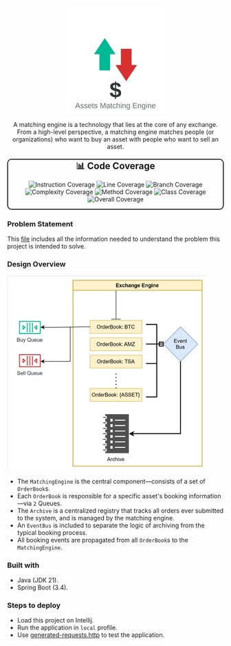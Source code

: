 
<div align="center">
    <img src="docs/logo.svg" height="250" alt="logo">
<p>A matching engine is a technology that lies at the core of any exchange.
From a high-level perspective, a matching engine matches people (or organizations) who want to buy an asset with people who want to sell an asset.</p>
</div>


<div align="center" style="margin: 20px 0; border: 2px solid; border-radius: 10px; background-color: transparent; max-width: 600px;">
  <h3 style="margin: 0; font-size: 1.5em;">📊 Code Coverage</h3>
  <div style="display: flex; flex-wrap: wrap; gap: 10px; justify-content: center;">

![Instruction Coverage](https://img.shields.io/badge/Instruction-98.84%25-brightgreen)
![Line Coverage](https://img.shields.io/badge/Line-100.0%25-brightgreen)
![Branch Coverage](https://img.shields.io/badge/Branch-79.41%25-yellow)
![Complexity Coverage](https://img.shields.io/badge/Complexity-82.93%25-yellow)
![Method Coverage](https://img.shields.io/badge/Method-100.0%25-brightgreen)
![Class Coverage](https://img.shields.io/badge/Class-100.0%25-brightgreen)
![Overall Coverage](https://img.shields.io/badge/Overall-97.55%25-brightgreen)

  </div>
</div>

### Problem Statement
This [file](Baraka%20Java%20Take%20Home%20Assignment%202025.pdf) includes all the information
needed to understand the problem this project is intended to solve.

### Design Overview
  <img src="docs/engine.svg" height="451" alt="logo">

- The `MatchingEngine` is the central component—consists of a set of `OrderBook`s.
- Each `OrderBook` is responsible for a specific asset's booking information—via `2` Queues.
- The `Archive` is a centralized registry that tracks all orders ever submitted to the system, and is managed by the matching engine.
- An `EventBus` is included to separate the logic of archiving from the typical booking process.
- All booking events are propagated from all `OrderBook`s to the `MatchingEngine`. 

### Built with
- Java (JDK 21).
- Spring Boot (3.4).

### Steps to deploy
- Load this project on Intellij.
- Run the application in `local` profile.
- Use [generated-requests.http](docs/generated-requests.http) to test the application.